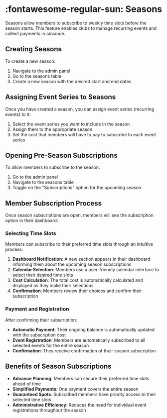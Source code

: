 # :fontawesome-regular-sun: Seasons

Seasons allow members to subscribe to weekly time slots before the season starts. This feature enables clubs to manage recurring events and collect payments in advance.

## Creating Seasons

To create a new season:

1. Navigate to the admin panel
2. Go to the seasons table
3. Create a new season with the desired start and end dates

## Assigning Event Series to Seasons

Once you have created a season, you can assign event series (recurring events) to it:

1. Select the event series you want to include in the season
2. Assign them to the appropriate season
3. Set the cost that members will have to pay to subscribe to each event series

## Opening Pre-Season Subscriptions

To allow members to subscribe to the season:

1. Go to the admin panel
2. Navigate to the seasons table
3. Toggle on the "Subscriptions" option for the upcoming season

## Member Subscription Process

Once season subscriptions are open, members will see the subscription option in their dashboard:

### Selecting Time Slots

Members can subscribe to their preferred time slots through an intuitive process:

1. **Dashboard Notification**: A new section appears in their dashboard informing them about the upcoming season subscriptions
2. **Calendar Selection**: Members use a user-friendly calendar interface to select their desired time slots
3. **Cost Calculation**: The total cost is automatically calculated and displayed as they make their selections
4. **Confirmation**: Members review their choices and confirm their subscription

### Payment and Registration

After confirming their subscription:

- **Automatic Payment**: Their ongoing balance is automatically updated with the subscription cost
- **Event Registration**: Members are automatically subscribed to all selected events for the entire season
- **Confirmation**: They receive confirmation of their season subscription

## Benefits of Season Subscriptions

- **Advance Planning**: Members can secure their preferred time slots ahead of time
- **Simplified Payments**: One payment covers the entire season
- **Guaranteed Spots**: Subscribed members have priority access to their selected time slots
- **Administrative Efficiency**: Reduces the need for individual event registrations throughout the season


